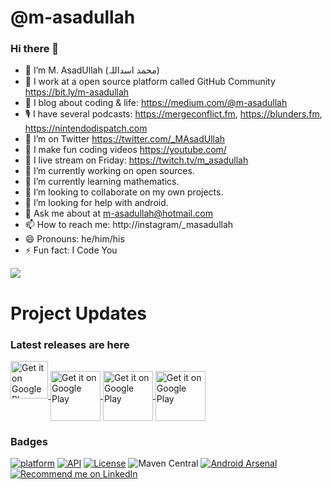 <!--
**m-asadullah/m-asadullah** is a ✨ _special_ ✨ repository because its `README.md` (this file) appears on your GitHub profile.
Here are some ideas to get you started:
-->

# @m-asadullah
### Hi there 👋

- 🤠 I’m M. AsadUllah (محمد اسداللہ)
- 🏢 I work at a open source platform called GitHub Community https://bit.ly/m-asadullah
- 🌱 I blog about coding & life: https://medium.com/@m-asadullah
- 🎙 I have several podcasts: https://mergeconflict.fm, https://blunders.fm, https://nintendodispatch.com
- 🦜 I’m on Twitter https://twitter.com/_MAsadUllah
- 🎥 I make fun coding videos https://youtube.com/
- 🔴 I live stream on Friday: https://twitch.tv/m_asadullah
- 🔭 I’m currently working on open sources.
- 🌱 I’m currently learning mathematics.
- 👯 I’m looking to collaborate on my own projects.
- 🤔 I’m looking for help with android.
- 💬 Ask me about at m-asadullah@hotmail.com
- 📫 How to reach me: http://instagram/_masadullah
- 😄 Pronouns: he/him/his
- ⚡ Fun fact: I Code You

<a href="https://github.com/m-asadullah/github-readme-stats">
  <img align="center" src="https://github-readme-stats.vercel.app/api/top-langs/?username=m-asadullah&layout=compact" />
</a>

# Project Updates
### Latest releases are here

<a href="https://github.com/m-asadullah/maths-android">
    <img alt="Get it on Google Play"
        height="60"
        src="https://i.imgur.com/K0FWTYE.png"/>
</a>

<a href="https://github.com/m-asadullah/authotp-android">
    <img alt="Get it on Google Play"
        height="80"
         align="center" 
        src="https://play.google.com/intl/en_us/badges/images/generic/en_badge_web_generic.png" />
</a>

<a href="https://github.com/m-asadullah/files-android">
    <img alt="Get it on Google Play"
        height="80"
         align="center" 
        src="https://i.imgur.com/1yBKDPP.png" />
</a>

<a href="https://github.com/m-asadullah/toolkit-android">
    <img alt="Get it on Google Play"
        height="80"
         align="center" 
        src="https://play.google.com/intl/en_us/badges/images/generic/en_badge_web_generic.png" />
</a>

### Badges

[![platform](https://img.shields.io/badge/platform-Android-yellow.svg)](https://www.android.com)
[![API](https://img.shields.io/badge/API-15%2B-brightgreen.svg?style=plastic)](https://android-arsenal.com/api?level=15)
[![License](https://img.shields.io/badge/license-Apache%202-4EB1BA.svg?style=flat-square)](https://www.apache.org/licenses/LICENSE-2.0.html)
![Maven Central](https://img.shields.io/maven-central/v/io.github.shashank02051997/FancyToast)
[![Android Arsenal]( https://img.shields.io/badge/Android%20Arsenal-FancyToast-green.svg?style=flat )]( https://android-arsenal.com/details/1/6357 )
<a href="https://www.linkedin.com/in/m-asadullah/">
    <img src="https://img.shields.io/badge/Support-Recommed%2FEndorse%20me%20on%20Linkedin-yellow?style=for-the-badge&logo=linkedin" alt="Recommend me on LinkedIn" /></a>
